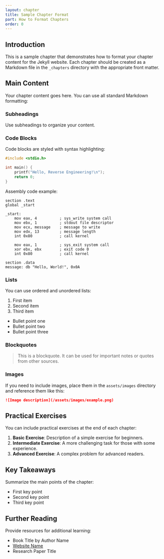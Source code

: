 ```yaml
---
layout: chapter
title: Sample Chapter Format
part: How to Format Chapters
order: 0
---
```


## Introduction

This is a sample chapter that demonstrates how to format your chapter content for the Jekyll website. Each chapter should be created as a Markdown file in the `_chapters` directory with the appropriate front matter.

## Main Content

Your chapter content goes here. You can use all standard Markdown formatting:

### Subheadings

Use subheadings to organize your content.

### Code Blocks

Code blocks are styled with syntax highlighting:

```c
#include <stdio.h>

int main() {
    printf("Hello, Reverse Engineering!\n");
    return 0;
}
```

Assembly code example:

```assembly
section .text
global _start

_start:
    mov eax, 4          ; sys_write system call
    mov ebx, 1          ; stdout file descriptor
    mov ecx, message    ; message to write
    mov edx, 13         ; message length
    int 0x80            ; call kernel
    
    mov eax, 1          ; sys_exit system call
    xor ebx, ebx        ; exit code 0
    int 0x80            ; call kernel

section .data
message: db "Hello, World!", 0x0A
```

### Lists

You can use ordered and unordered lists:

1. First item
2. Second item
3. Third item

- Bullet point one
- Bullet point two
- Bullet point three

### Blockquotes

> This is a blockquote. It can be used for important notes or quotes from other sources.

### Images

If you need to include images, place them in the `assets/images` directory and reference them like this:

```markdown
![Image description](/assets/images/example.png)
```

## Practical Exercises

You can include practical exercises at the end of each chapter:

1. **Basic Exercise**: Description of a simple exercise for beginners.
2. **Intermediate Exercise**: A more challenging task for those with some experience.
3. **Advanced Exercise**: A complex problem for advanced readers.

## Key Takeaways

Summarize the main points of the chapter:

- First key point
- Second key point
- Third key point

## Further Reading

Provide resources for additional learning:

- Book Title by Author Name
- [Website Name](https://example.com)
- Research Paper Title